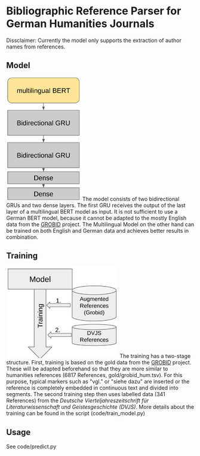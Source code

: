 # Bibliographic Reference Parser for German Humanities Journals
Dissclaimer: Currently the model only supports the extraction of author names from references.
## Model
<img src="misc/model.png" width="200"/>
The model consists of two bidirectional GRUs and two dense layers. The first GRU receives the output of the last layer of a multilingual BERT model as input.
It is not sufficient to use a German BERT model, because it cannot be adapted to the mostly English data from the <a href="https://github.com/kermitt2/grobid">GROBID</a> project. The Multilingual Model on the other hand can be trained on both English and German data and achieves better results in combination.

## Training
<img src="misc/train.png" width="300"/>
The training has a two-stage structure. First, training is based on the gold data from the <a href="https://github.com/kermitt2/grobid">GROBID</a> project. These will be adapted beforehand so that they are more similar to humanities references (6817 References, gold/grobid_hum.tsv). For this purpose, typical markers such as "vgl." or "siehe dazu" are inserted or the reference is completely embedded in continuous text and divided into segments. The second training step then uses labelled data (341 References) from the <i>Deutsche Vierteljahreszeitschrift für Literaturwissenschaft und Geistesgeschichte (DVJS)</i>. More details about the training can be found in the script (code/train_model.py)

## Usage
See code/predict.py
